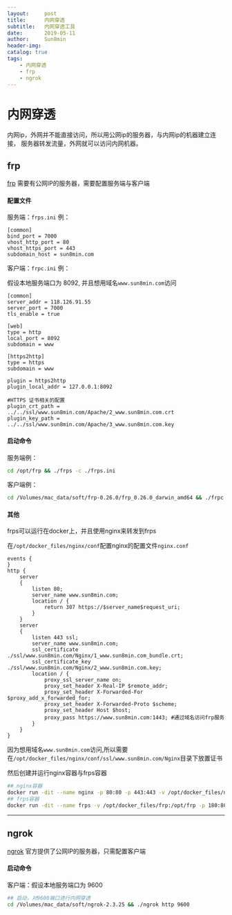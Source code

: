 ```yaml
---
layout:     post
title:      内网穿透
subtitle:   内网穿透工具
date:       2019-05-11
author:     Sun8min
header-img:
catalog: true
tags:
    - 内网穿透
    - frp
    - ngrok
---
```


# 内网穿透

内网ip，外网并不能直接访问，所以用公网ip的服务器，与内网ip的机器建立连接，
服务器转发流量，外网就可以访问内网机器。

## frp
[frp] 需要有公网IP的服务器，需要配置服务端与客户端

#### 配置文件

服务端：`frps.ini` 例：
```text
[common]
bind_port = 7000
vhost_http_port = 80
vhost_https_port = 443
subdomain_host = sun8min.com
```

客户端：`frpc.ini` 例：

假设本地服务端口为 8092, 并且想用域名`www.sun8min.com`访问
```text
[common]
server_addr = 118.126.91.55
server_port = 7000
tls_enable = true

[web]
type = http
local_port = 8092
subdomain = www

[https2http]
type = https
subdomain = www

plugin = https2http
plugin_local_addr = 127.0.0.1:8092

#HTTPS 证书相关的配置
plugin_crt_path = ../../ssl/www.sun8min.com/Apache/2_www.sun8min.com.crt
plugin_key_path = ../../ssl/www.sun8min.com/Apache/3_www.sun8min.com.key
```

#### 启动命令

服务端例：
```bash
cd /opt/frp && ./frps -c ./frps.ini
```

客户端例：
```bash
cd /Volumes/mac_data/soft/frp-0.26.0/frp_0.26.0_darwin_amd64 && ./frpc -c ./frpc.ini
```

#### 其他
frps可以运行在docker上，并且使用nginx来转发到frps

在`/opt/docker_files/nginx/conf`配置nginx的配置文件`nginx.conf`
```text
events {
}
http {
    server
    {
        listen 80;
        server_name www.sun8min.com;
        location / {
            return 307 https://$server_name$request_uri;
        }
    }
    server
    {
        listen 443 ssl;
        server_name www.sun8min.com;
        ssl_certificate ./ssl/www.sun8min.com/Nginx/1_www.sun8min.com_bundle.crt;
        ssl_certificate_key ./ssl/www.sun8min.com/Nginx/2_www.sun8min.com.key;
        location / {
            proxy_ssl_server_name on;
            proxy_set_header X-Real-IP $remote_addr;
            proxy_set_header X-Forwarded-For $proxy_add_x_forwarded_for;
            proxy_set_header X-Forwarded-Proto $scheme;
            proxy_set_header Host $host;
            proxy_pass https://www.sun8min.com:1443; #通过域名访问frp服务
        }
    }
}
```

因为想用域名`www.sun8min.com`访问,所以需要在`/opt/docker_files/nginx/conf/ssl/www.sun8min.com/Nginx`目录下放置证书

然后创建并运行nginx容器与frps容器
```bash
## nginx容器
docker run -dit --name nginx -p 80:80 -p 443:443 -v /opt/docker_files/nginx/www:/www -v /opt/docker_files/nginx/conf:/etc/nginx -v /opt/docker_files/nginx/conf/nginx.conf:/etc/nginx/nginx.conf -v /opt/docker_files/nginx/logs:/wwwlogs nginx
## frps容器
docker run -dit --name frps -v /opt/docker_files/frp:/opt/frp -p 180:80 -p 1443:443 -p 7000:7000 ubuntu bash -c "cd /opt/frp && ./frps -c ./frps.ini"
```

---
## ngrok
[ngrok] 官方提供了公网IP的服务器，只需配置客户端

#### 启动命令

客户端：假设本地服务端口为 9600
```bash
## 启动，对9600端口进行内网穿透
cd /Volumes/mac_data/soft/ngrok-2.3.25 && ./ngrok http 9600
```

[frp]: https://github.com/fatedier/frp
[ngrok]: https://github.com/inconshreveable/ngrok